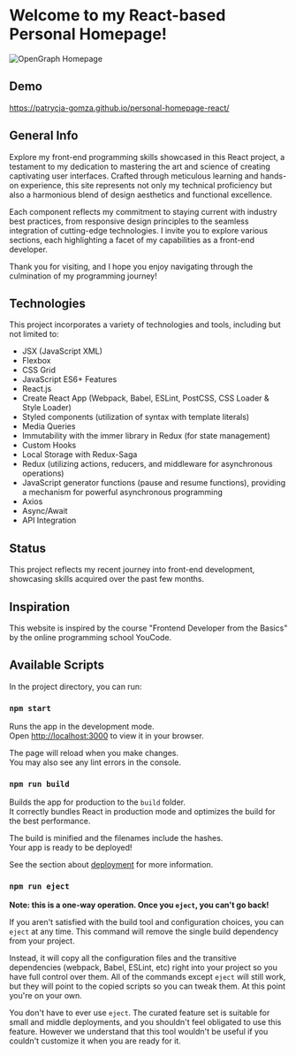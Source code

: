# Welcome to my React-based Personal Homepage!
![OpenGraph Homepage](https://github.com/patrycja-gomza/personal-homepage-react/blob/main/readme_image.png?raw=true)

## Demo
https://patrycja-gomza.github.io/personal-homepage-react/

## General Info
Explore my front-end programming skills showcased in this React project, a testament to my dedication to mastering the art and science of creating captivating user interfaces. Crafted through meticulous learning and hands-on experience, this site represents not only my technical proficiency but also a harmonious blend of design aesthetics and functional excellence.

Each component reflects my commitment to staying current with industry best practices, from responsive design principles to the seamless integration of cutting-edge technologies. I invite you to explore various sections, each highlighting a facet of my capabilities as a front-end developer.

Thank you for visiting, and I hope you enjoy navigating through the culmination of my programming journey!

## Technologies
This project incorporates a variety of technologies and tools, including but not limited to:
- JSX (JavaScript XML) 
- Flexbox 
- CSS Grid
- JavaScript ES6+ Features
- React.js
- Create React App (Webpack, Babel, ESLint, PostCSS, CSS Loader & Style Loader)
- Styled components (utilization of syntax with template literals)
- Media Queries
- Immutability with the immer library in Redux (for state management)
- Custom Hooks
- Local Storage with Redux-Saga
- Redux (utilizing actions, reducers, and middleware for asynchronous operations) 
- JavaScript generator functions (pause and resume functions), providing a mechanism for powerful asynchronous programming
- Axios
- Async/Await
- API Integration

## Status
This project reflects my recent journey into front-end development, showcasing skills acquired over the past few months.

## Inspiration
This website is inspired by the course "Frontend Developer from the Basics" by the online programming school YouCode.

## Available Scripts

In the project directory, you can run:

### `npm start`

Runs the app in the development mode.\
Open [http://localhost:3000](http://localhost:3000) to view it in your browser.

The page will reload when you make changes.\
You may also see any lint errors in the console.

### `npm run build`

Builds the app for production to the `build` folder.\
It correctly bundles React in production mode and optimizes the build for the best performance.

The build is minified and the filenames include the hashes.\
Your app is ready to be deployed!

See the section about [deployment](https://facebook.github.io/create-react-app/docs/deployment) for more information.

### `npm run eject`

**Note: this is a one-way operation. Once you `eject`, you can't go back!**

If you aren't satisfied with the build tool and configuration choices, you can `eject` at any time. This command will remove the single build dependency from your project.

Instead, it will copy all the configuration files and the transitive dependencies (webpack, Babel, ESLint, etc) right into your project so you have full control over them. All of the commands except `eject` will still work, but they will point to the copied scripts so you can tweak them. At this point you're on your own.

You don't have to ever use `eject`. The curated feature set is suitable for small and middle deployments, and you shouldn't feel obligated to use this feature. However we understand that this tool wouldn't be useful if you couldn't customize it when you are ready for it.